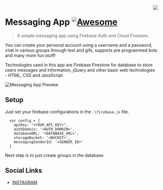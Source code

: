 <!--
*** Hey there! Thanks for checking this readme
*** If you do love my work, kinda follow me
*** that motivates me a lot :D
*** Thanks again!
-->
<!--
[![Contributors][contributors-shield]][contributors-url]
[![Forks][forks-shield]][forks-url]
[![Stargazers][stars-shield]][stars-url]
[![MIT License][license-shield]][license-url]
-->

<img src="https://res.cloudinary.com/dpj9ddsjf/image/upload/v1611204105/icon_voskbr.png" align="right"/>

# Messaging App [![Awesome](https://cdn.rawgit.com/sindresorhus/awesome/d7305f38d29fed78fa85652e3a63e154dd8e8829/media/badge.svg)](https://github.com/codeninja02)
> A simple messaging app using Firebase Auth and Cloud Firestore.

You can create your personal account using a username and a password, chat in various groups through text and gifs, supports pre programmed bots and many more fun stuff!

Technologies used in this app are Firebase Firestore for database to store users messages and information, jQuery and other basic web technologies - HTML, CSS and JavaScript.

<!-- <img src="https://res.cloudinary.com/dpj9ddsjf/image/upload/v1611415838/Frame_15_smkv1m.png" align="left"/> -->
![Messaging App Preview](https://res.cloudinary.com/dpj9ddsjf/image/upload/v1611415838/Frame_15_smkv1m.png)

## Setup

Just set your firebase configurations in the `.\firebase.js` file.

```
  var config = {
    apiKey: "<YOUR_API_KEY>",
    authDomain: '<AUTH_DOMAIN>',
    databaseURL: '<DATABASE_URL>',
    storageBucket: '<BUCKET>',
    messagingSenderId: '<SENDER_ID>'
  }
```

Next step is to just create groups in the database.

## Social Links

- [INSTAGRAM](https://www.instagram.com/codeninja02/)



